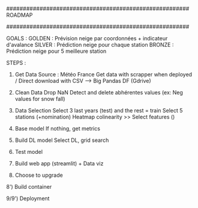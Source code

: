 

#######################################################
                        ROADMAP

#######################################################


GOALS :
GOLDEN : Prévision neige par coordonnées + indicateur d'avalance
SILVER : Prédiction neige pour chaque station
BRONZE : Prédiction neige pour 5 meilleure station


STEPS :

1) Get Data
    Source : Météo France
    Get data with scrapper when deployed / Direct download with CSV --> Big Pandas DF (Gdrive)

2) Clean Data
    Drop NaN
    Detect and delete abhérentes values (ex: Neg values for snow fall)

3) Data Selection
    Select 3 last years (test) and the rest = train
    Select 5 stations (+nomination)
    Heatmap colinearity
        >> Select features ()

4) Base model
    If nothing, get metrics

5) Build DL model
    Select DL, grid search

6) Test model

7) Build web app (streamlit) + Data viz

8) Choose to upgrade

8') Build container

9/9') Deployment



